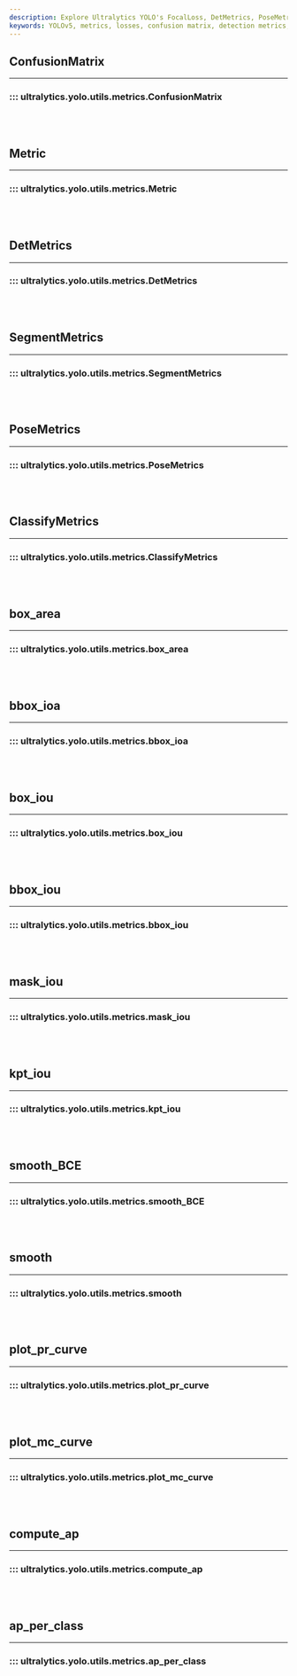 ```yaml
---
description: Explore Ultralytics YOLO's FocalLoss, DetMetrics, PoseMetrics, ClassifyMetrics, and more with Ultralytics Metrics documentation.
keywords: YOLOv5, metrics, losses, confusion matrix, detection metrics, pose metrics, classification metrics, intersection over area, intersection over union, keypoint intersection over union, average precision, per class average precision, Ultralytics Docs
---
```


## ConfusionMatrix
---

### ::: ultralytics.yolo.utils.metrics.ConfusionMatrix

<br><br>

## Metric
---

### ::: ultralytics.yolo.utils.metrics.Metric

<br><br>

## DetMetrics
---

### ::: ultralytics.yolo.utils.metrics.DetMetrics

<br><br>

## SegmentMetrics
---

### ::: ultralytics.yolo.utils.metrics.SegmentMetrics

<br><br>

## PoseMetrics
---

### ::: ultralytics.yolo.utils.metrics.PoseMetrics

<br><br>

## ClassifyMetrics
---

### ::: ultralytics.yolo.utils.metrics.ClassifyMetrics

<br><br>

## box_area
---

### ::: ultralytics.yolo.utils.metrics.box_area

<br><br>

## bbox_ioa
---

### ::: ultralytics.yolo.utils.metrics.bbox_ioa

<br><br>

## box_iou
---

### ::: ultralytics.yolo.utils.metrics.box_iou

<br><br>

## bbox_iou
---

### ::: ultralytics.yolo.utils.metrics.bbox_iou

<br><br>

## mask_iou
---

### ::: ultralytics.yolo.utils.metrics.mask_iou

<br><br>

## kpt_iou
---

### ::: ultralytics.yolo.utils.metrics.kpt_iou

<br><br>

## smooth_BCE
---

### ::: ultralytics.yolo.utils.metrics.smooth_BCE

<br><br>

## smooth
---

### ::: ultralytics.yolo.utils.metrics.smooth

<br><br>

## plot_pr_curve
---

### ::: ultralytics.yolo.utils.metrics.plot_pr_curve

<br><br>

## plot_mc_curve
---

### ::: ultralytics.yolo.utils.metrics.plot_mc_curve

<br><br>

## compute_ap
---

### ::: ultralytics.yolo.utils.metrics.compute_ap

<br><br>

## ap_per_class
---

### ::: ultralytics.yolo.utils.metrics.ap_per_class

<br><br>
